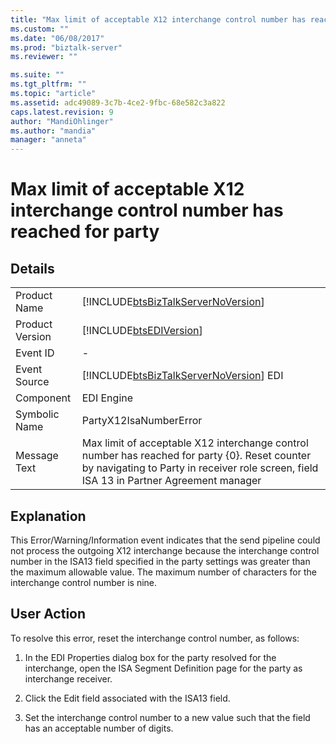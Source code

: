 ```yaml
---
title: "Max limit of acceptable X12 interchange control number has reached for party | Microsoft Docs"
ms.custom: ""
ms.date: "06/08/2017"
ms.prod: "biztalk-server"
ms.reviewer: ""

ms.suite: ""
ms.tgt_pltfrm: ""
ms.topic: "article"
ms.assetid: adc49089-3c7b-4ce2-9fbc-68e582c3a822
caps.latest.revision: 9
author: "MandiOhlinger"
ms.author: "mandia"
manager: "anneta"
---
```

# Max limit of acceptable X12 interchange control number has reached for party
## Details  
  
|                 |                                                                                                                                                                                           |
|-----------------|-------------------------------------------------------------------------------------------------------------------------------------------------------------------------------------------|
|  Product Name   |                                                    [!INCLUDE[btsBizTalkServerNoVersion](../includes/btsbiztalkservernoversion-md.md)]                                                     |
| Product Version |                                                                [!INCLUDE[btsEDIVersion](../includes/btsediversion-md.md)]                                                                 |
|    Event ID     |                                                                                             -                                                                                             |
|  Event Source   |                                                  [!INCLUDE[btsBizTalkServerNoVersion](../includes/btsbiztalkservernoversion-md.md)] EDI                                                   |
|    Component    |                                                                                        EDI Engine                                                                                         |
|  Symbolic Name  |                                                                                  PartyX12IsaNumberError                                                                                   |
|  Message Text   | Max limit of acceptable X12 interchange control number has reached for party {0}. Reset counter by navigating to Party in receiver role screen, field ISA 13 in Partner Agreement manager |
  
## Explanation  
 This Error/Warning/Information event indicates that the send pipeline could not process the outgoing X12 interchange because the interchange control number in the ISA13 field specified in the party settings was greater than the maximum allowable value. The maximum number of characters for the interchange control number is nine.  
  
## User Action  
 To resolve this error, reset the interchange control number, as follows:  
  
1.  In the EDI Properties dialog box for the party resolved for the interchange, open the ISA Segment Definition page for the party as interchange receiver.  
  
2.  Click the Edit field associated with the ISA13 field.  
  
3.  Set the interchange control number to a new value such that the field has an acceptable number of digits.